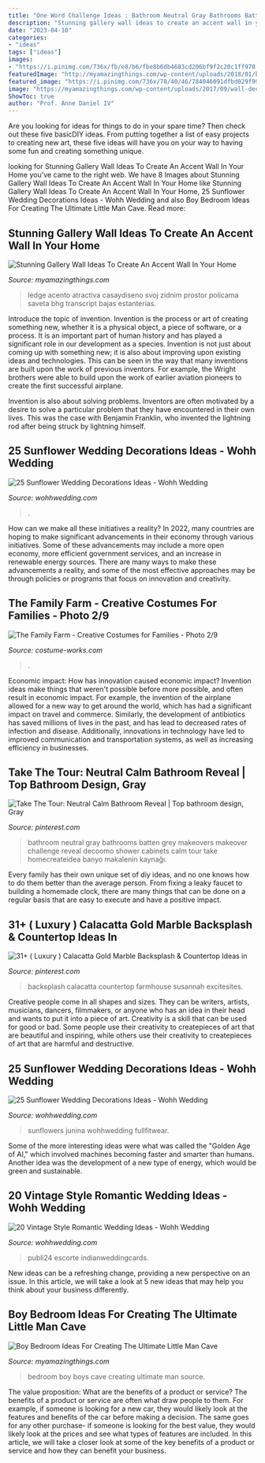 ```yaml
---
title: "One Word Challenge Ideas : Bathroom Neutral Gray Bathrooms Batten Grey Makeovers Makeover Challenge Reveal Decoomo Shower Cabinets Calm Tour Take Homecreateidea Banyo Makalenin Kaynağı"
description: "Stunning gallery wall ideas to create an accent wall in your home"
date: "2023-04-10"
categories:
- "ideas"
tags: ["ideas"]
images:
- "https://i.pinimg.com/736x/fb/e8/b6/fbe8b6db4683cd206bf9f2c20c1ff970.jpg"
featuredImage: "http://myamazingthings.com/wp-content/uploads/2018/01/boys-room-ideas-2-.jpg"
featured_image: "https://i.pinimg.com/736x/78/40/46/784046091dfbd029f990bc88bbdc283b--neutral-bathroom-gray-bathrooms.jpg"
image: "https://myamazingthings.com/wp-content/uploads/2017/09/wall-decor-2.jpg"
ShowToc: true
author: "Prof. Anne Daniel IV"
---
```



Are you looking for ideas for things to do in your spare time? Then check out these five basicDIY ideas. From putting together a list of easy projects to creating new art, these five ideas will have you on your way to having some fun and creating something unique.

	

		
looking for Stunning Gallery Wall Ideas To Create An Accent Wall In Your Home you've came to the right web. We have 8 Images about Stunning Gallery Wall Ideas To Create An Accent Wall In Your Home like Stunning Gallery Wall Ideas To Create An Accent Wall In Your Home, 25 Sunflower Wedding Decorations Ideas - Wohh Wedding and also Boy Bedroom Ideas For Creating The Ultimate Little Man Cave. Read more:
		
    
## Stunning Gallery Wall Ideas To Create An Accent Wall In Your Home

<img loading=lazy src="https://myamazingthings.com/wp-content/uploads/2017/09/wall-decor-2.jpg" onerror="this.onerror=null;this.src='https://tse1.mm.bing.net/th?id=OIP.9HeuR9Sp1J6DE0M7Z8cQPQHaHa&amp;pid=15.1';" alt="Stunning Gallery Wall Ideas To Create An Accent Wall In Your Home">

_Source: myamazingthings.com_

>ledge acento atractiva casaydiseno svoj zidnim prostor policama saveta bhg transcript bajas estanterias. 

	

Introduce the topic of invention.
Invention is the process or art of creating something new, whether it is a physical object, a piece of software, or a process. It is an important part of human history and has played a significant role in our development as a species.
Invention is not just about coming up with something new; it is also about improving upon existing ideas and technologies. This can be seen in the way that many inventions are built upon the work of previous inventors. For example, the Wright brothers were able to build upon the work of earlier aviation pioneers to create the first successful airplane.

Invention is also about solving problems. Inventors are often motivated by a desire to solve a particular problem that they have encountered in their own lives. This was the case with Benjamin Franklin, who invented the lightning rod after being struck by lightning himself.

    
## 25 Sunflower Wedding Decorations Ideas - Wohh Wedding

<img loading=lazy src="http://wohhwedding.com/wp-content/uploads/2016/05/Sunflower-Wedding-Decorations-Ideas.jpg" onerror="this.onerror=null;this.src='https://tse1.mm.bing.net/th?id=OIP.BTQyJNzVY6iwv-WS87_tjgHaKV&amp;pid=15.1';" alt="25 Sunflower Wedding Decorations Ideas - Wohh Wedding">

_Source: wohhwedding.com_

>. 

	

How can we make all these initiatives a reality?
In 2022, many countries are hoping to make significant advancements in their economy through various initiatives. Some of these advancements may include a more open economy, more efficient government services, and an increase in renewable energy sources. There are many ways to make these advancements a reality, and some of the most effective approaches may be through policies or programs that focus on innovation and creativity.

    
## The Family Farm - Creative Costumes For Families - Photo 2/9

<img loading=lazy src="https://photos.costume-works.com/full/chic_in_egg.jpg" onerror="this.onerror=null;this.src='https://tse4.mm.bing.net/th?id=OIP.oCKNyLIR6bL-b-E7D6jukQHaJ3&amp;pid=15.1';" alt="The Family Farm - Creative Costumes for Families - Photo 2/9">

_Source: costume-works.com_

>. 

	

Economic impact: How has innovation caused economic impact?
Invention ideas make things that weren't possible before more possible, and often result in economic impact. For example, the invention of the airplane allowed for a new way to get around the world, which has had a significant impact on travel and commerce. Similarly, the development of antibiotics has saved millions of lives in the past, and has lead to decreased rates of infection and disease. Additionally, innovations in technology have led to improved communication and transportation systems, as well as increasing efficiency in businesses.

    
## Take The Tour: Neutral Calm Bathroom Reveal | Top Bathroom Design, Gray

<img loading=lazy src="https://i.pinimg.com/736x/78/40/46/784046091dfbd029f990bc88bbdc283b--neutral-bathroom-gray-bathrooms.jpg" onerror="this.onerror=null;this.src='https://tse1.mm.bing.net/th?id=OIP.QGtGYzN5Al_698jedRGvJgHaJ3&amp;pid=15.1';" alt="Take The Tour: Neutral Calm Bathroom Reveal | Top bathroom design, Gray">

_Source: pinterest.com_

>bathroom neutral gray bathrooms batten grey makeovers makeover challenge reveal decoomo shower cabinets calm tour take homecreateidea banyo makalenin kaynağı. 

	

Every family has their own unique set of diy ideas, and no one knows how to do them better than the average person. From fixing a leaky faucet to building a homemade clock, there are many things that can be done on a regular basis that are easy to execute and have a positive impact.

    
## 31+ ( Luxury ) Calacatta Gold Marble Backsplash &amp; Countertop Ideas In

<img loading=lazy src="https://i.pinimg.com/736x/fb/e8/b6/fbe8b6db4683cd206bf9f2c20c1ff970.jpg" onerror="this.onerror=null;this.src='https://tse1.mm.bing.net/th?id=OIP._LkSMAxqPsY0bAsxlmBeZQHaNU&amp;pid=15.1';" alt="31+ ( Luxury ) Calacatta Gold Marble Backsplash &amp; Countertop Ideas in">

_Source: pinterest.com_

>backsplash calacatta countertop farmhouse susannah excitesites. 

	

Creative people come in all shapes and sizes. They can be writers, artists, musicians, dancers, filmmakers, or anyone who has an idea in their head and wants to put it into a piece of art. Creativity is a skill that can be used for good or bad. Some people use their creativity to createpieces of art that are beautiful and inspiring, while others use their creativity to createpieces of art that are harmful and destructive.

    
## 25 Sunflower Wedding Decorations Ideas - Wohh Wedding

<img loading=lazy src="http://wohhwedding.com/wp-content/uploads/2016/05/Sunflower-Wedding-Centerpiece-Decorations.jpg" onerror="this.onerror=null;this.src='https://tse1.mm.bing.net/th?id=OIP.WmdSTx0zPgSxJYFFDvP8PQHaLI&amp;pid=15.1';" alt="25 Sunflower Wedding Decorations Ideas - Wohh Wedding">

_Source: wohhwedding.com_

>sunflowers junina wohhwedding fullfitwear. 

	

Some of the more interesting ideas were what was called the "Golden Age of AI," which involved machines becoming faster and smarter than humans. Another idea was the development of a new type of energy, which would be green and sustainable.

    
## 20 Vintage Style Romantic Wedding Ideas - Wohh Wedding

<img loading=lazy src="http://wohhwedding.com/wp-content/uploads/2016/04/Beautiful-Romantic-Wedding-Ideas-1.jpg" onerror="this.onerror=null;this.src='https://tse1.mm.bing.net/th?id=OIP.FWQBNqY2F-oULgO4VgYvOQHaLH&amp;pid=15.1';" alt="20 Vintage Style Romantic Wedding Ideas - Wohh Wedding">

_Source: wohhwedding.com_

>publi24 escorte indianweddingcards. 

	

New ideas can be a refreshing change, providing a new perspective on an issue. In this article, we will take a look at 5 new ideas that may help you think about your business differently.

    
## Boy Bedroom Ideas For Creating The Ultimate Little Man Cave

<img loading=lazy src="http://myamazingthings.com/wp-content/uploads/2018/01/boys-room-ideas-2-.jpg" onerror="this.onerror=null;this.src='https://tse4.mm.bing.net/th?id=OIP.2amFHkQHA9F_7o1K1FQVXAHaHa&amp;pid=15.1';" alt="Boy Bedroom Ideas For Creating The Ultimate Little Man Cave">

_Source: myamazingthings.com_

>bedroom boy boys cave creating ultimate man source. 

	

The value proposition: What are the benefits of a product or service?
The benefits of a product or service are often what draw people to them. For example, if someone is looking for a new car, they would likely look at the features and benefits of the car before making a decision. The same goes for any other purchase- if someone is looking for the best value, they would likely look at the prices and see what types of features are included. In this article, we will take a closer look at some of the key benefits of a product or service and how they can benefit your business.

